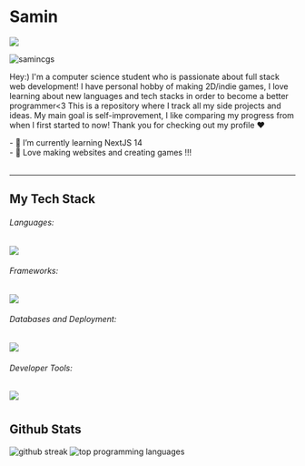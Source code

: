 <div>
  
<h1 align="center&color=5d76cb">Samin</h1>
<a href="https://git.io/typing-svg"><img src="https://readme-typing-svg.demolab.com?font=Nunito+One&size=28&duration=750&pause=1000&color=DC2626&background=F346F200&vCenter=true&width=600&height=40&lines=Aspiring+Web+Developer;Pygame+Lover;React+Enthusiast;Knowledge+Seeker;Hard+Worker;" /></a>
<p align="left"> <img src="https://komarev.com/ghpvc/?username=samincgs&label=Profile%20views&color=0e75b6&style=flat" alt="samincgs" /> </p>
<p align="left"> Hey:) I'm a computer science student who is passionate about full stack web development! I have personal hobby of making 2D/indie games, I love learning about new languages and tech stacks in order to become a better programmer<3 This is a repository where I track all my side projects and ideas. My main goal is self-improvement, I like comparing my progress from when I first started to now! Thank you for checking out my profile ❤️</p>
- 🌱 I’m currently learning NextJS 14<br/>
- 💬 Love making websites and creating games !!! <br/>
<br/>

  ---

  ## My Tech Stack

  <div>
    <h6>Languages: </h6>
    <!------------ Languages ----------------->
    <p >
      <a href="https://skillicons.dev">
        <img src="https://skillicons.dev/icons?i=js,ts,nodejs,py,java,html,css,c" />
      </a>
    </p>
    <h6>Frameworks: </h6>
    <!---------------------- Frameworks ---------------------->
    <p >
      <a href="https://skillicons.dev">
        <img src="https://skillicons.dev/icons?i=react,nextjs,tailwind,redux,styledcomponents,express,spring,selenium" />
      </a>
    </p>
    <h6>Databases and Deployment: </h6>
    <!---------------------- Database & Deployment ---------------------->
    <p >
      <a href="https://skillicons.dev">
        <img src="https://skillicons.dev/icons?i=mongodb,mysql,prisma,planetscale,postman,vercel,netlify,heroku" />
      </a>
    </p>
    <h6>Developer Tools: </h6>
    <!---------------------- Development Tools ---------------------->
    <p >
      <a href="https://skillicons.dev">
        <img src="https://skillicons.dev/icons?i=linux,vscode,eclipse,git,github,figma,discord,linkedin" />
      </a>
    </p>
  </div>

#

## Github Stats
<div >
   <img
  title="🔥 Get streak stats for your profile at git.io/streak-stats"
  alt="github streak"
  src="https://streak-stats.demolab.com/?user=samincgs&theme=dracula&hide_border=true&bg_color=282a36&color=bd93f9"
/>
   <img
  alt="top programming languages"
  src="https://denvercoder1-github-readme-stats.vercel.app/api/top-langs/?username=samincgs&langs_count=8&layout=compact&theme=dracula&hide_border=true&bg_color=282a36&title_color=DC2626&icon_color=DC2626&text_color=F3F3ED&hide=Jupyter%20Notebook,Roff"
/>
</div>

#

</div>
